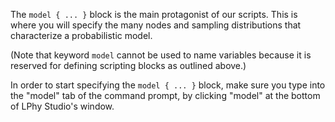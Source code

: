 
The `model { ... }` block is the main protagonist of our scripts.
This is where you will specify the many nodes and sampling
distributions that characterize a probabilistic model.

(Note that keyword `model` cannot be used to name variables because it
is reserved for defining scripting blocks as outlined above.)

In order to start specifying the `model { ... }` block, make sure you
type into the "model" tab of the command prompt, by clicking "model"
at the bottom of LPhy Studio's window.
